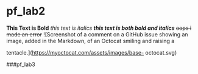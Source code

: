 # pf_lab2
**This Text is Bold**
*this text is italics*
***this text is both bold and italics***
~~oops i made an error~~
![Screenshot of a comment on a GitHub issue showing an
image, added in the Markdown, of an Octocat smiling and
raising a

tentacle.](https://myoctocat.com/assets/images/base-
octocat.svg)

###pf_lab3
